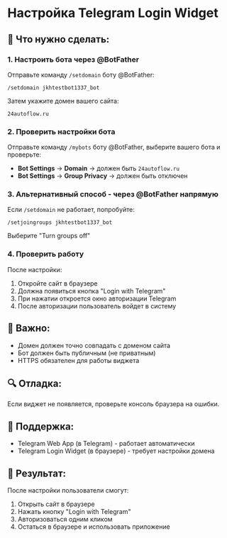 # Настройка Telegram Login Widget

## 🔧 **Что нужно сделать:**

### 1. **Настроить бота через @BotFather**

Отправьте команду `/setdomain` боту @BotFather:

```
/setdomain jkhtestbot1337_bot
```

Затем укажите домен вашего сайта:
```
24autoflow.ru
```

### 2. **Проверить настройки бота**

Отправьте команду `/mybots` боту @BotFather, выберите вашего бота и проверьте:

- **Bot Settings** → **Domain** → должен быть `24autoflow.ru`
- **Bot Settings** → **Group Privacy** → должен быть отключен

### 3. **Альтернативный способ - через @BotFather напрямую**

Если `/setdomain` не работает, попробуйте:

```
/setjoingroups jkhtestbot1337_bot
```

Выберите "Turn groups off"

### 4. **Проверить работу**

После настройки:
1. Откройте сайт в браузере
2. Должна появиться кнопка "Login with Telegram"
3. При нажатии откроется окно авторизации Telegram
4. После авторизации пользователь войдет в систему

## 🚨 **Важно:**

- Домен должен точно совпадать с доменом сайта
- Бот должен быть публичным (не приватным)
- HTTPS обязателен для работы виджета

## 🔍 **Отладка:**

Если виджет не появляется, проверьте консоль браузера на ошибки.

## 📱 **Поддержка:**

- Telegram Web App (в Telegram) - работает автоматически
- Telegram Login Widget (в браузере) - требует настройки домена

## 🎯 **Результат:**

После настройки пользователи смогут:
1. Открыть сайт в браузере
2. Нажать кнопку "Login with Telegram"
3. Авторизоваться одним кликом
4. Остаться в браузере и использовать приложение

